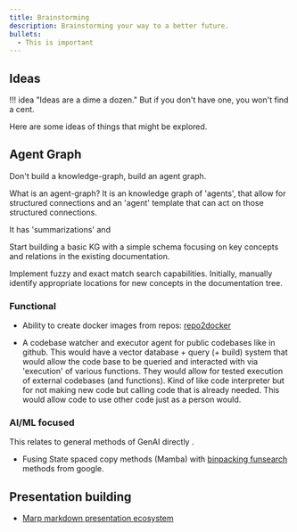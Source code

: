 ```yaml
---
title: Brainstorming
description: Brainstorming your way to a better future.
bullets:
  - This is important
---
```


## Ideas

!!! idea "Ideas are a dime a dozen."
    But if you don't have one, you won't find a cent.

Here are some ideas of things that might be explored. 

## Agent Graph

Don't build a knowledge-graph, build an agent graph. 

What is an agent-graph? It is an knowledge graph of 'agents', that allow for structured connections and an 'agent' template that can act on those structured connections. 

It has 'summarizations' and 

Start building a basic KG with a simple schema focusing on key concepts and relations in the existing documentation.

Implement fuzzy and exact match search capabilities.
Initially, manually identify appropriate locations for new concepts in the documentation tree.

### Functional

* Ability to create docker images from repos: [repo2docker](https://github.com/jupyterhub/repo2docker)

* A codebase watcher and executor agent for public codebases like in github. This would have a vector database + query  (+ build) system that would allow the code base to be queried and interacted with via 'execution' of various functions.  They would allow for tested execution of external codebases (and functions). Kind of like code interpreter but for not making new code but calling code that is already needed. This would allow code to use other code just as a person would.

### AI/ML focused

This relates to general methods of GenAI directly .

* Fusing State spaced copy methods (Mamba) with [binpacking funsearch](https://deepmind.google/discover/blog/funsearch-making-new-discoveries-in-mathematical-sciences-using-large-language-models/) methods from google. 

## Presentation building
- [Marp markdown presentation ecosystem](https://marp.app/)